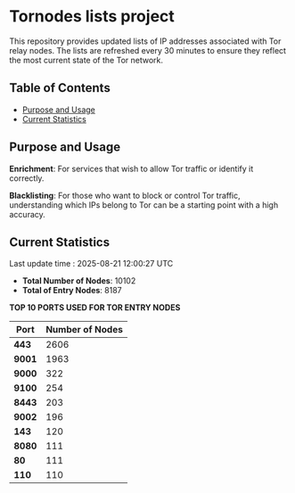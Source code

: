 # Tornodes lists project

This repository provides updated lists of IP addresses associated with Tor relay nodes. The lists are refreshed every 30 minutes to ensure they reflect the most current state of the Tor network.

## Table of Contents

- [Purpose and Usage](#purpose-and-usage)
- [Current Statistics](#current-statistics)


## Purpose and Usage

**Enrichment**: For services that wish to allow Tor traffic or identify it correctly.

**Blacklisting**: For those who want to block or control Tor traffic, understanding which IPs belong to Tor can be a starting point with a high accuracy.

## Current Statistics

Last update time : 2025-08-21 12:00:27 UTC

- **Total Number of Nodes**: 10102
- **Total of Entry Nodes**: 8187

**TOP 10 PORTS USED FOR TOR ENTRY NODES**

| **Port** | **Number of Nodes** |
|------|-----------------|
| **443**   | 2606  |
| **9001**   | 1963  |
| **9000**   | 322  |
| **9100**   | 254  |
| **8443**   | 203  |
| **9002**   | 196  |
| **143**   | 120  |
| **8080**   | 111  |
| **80**   | 111  |
| **110**   | 110  |

